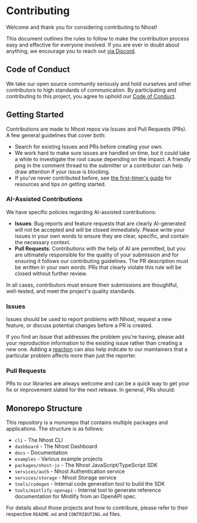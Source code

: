 # Contributing

Welcome and thank you for considering contributing to Nhost!

This document outlines the rules to follow to make the contribution process easy and effective for everyone involved. If you are ever in doubt about anything, we encourage you to reach out [via Discord](https://discord.com/invite/9V7Qb2U).

## Code of Conduct

We take our open source community seriously and hold ourselves and other contributors to high standards of communication. By participating and contributing to this project, you agree to uphold our [Code of Conduct](https://github.com/nhost/nhost/blob/main/CODE_OF_CONDUCT.md).

## Getting Started

Contributions are made to Nhost repos via Issues and Pull Requests (PRs). A few general guidelines that cover both:

- Search for existing Issues and PRs before creating your own.
- We work hard to make sure issues are handled on time, but it could take a while to investigate the root cause depending on the impact. A friendly ping in the comment thread to the submitter or a contributor can help draw attention if your issue is blocking.
- If you've never contributed before, see [the first-timer's guide](https://github.com/firstcontributions/first-contributions) for resources and tips on getting started.

### AI-Assisted Contributions

We have specific policies regarding AI-assisted contributions:

- **Issues**: Bug reports and feature requests that are clearly AI-generated will not be accepted and will be closed immediately. Please write your issues in your own words to ensure they are clear, specific, and contain the necessary context.
- **Pull Requests**: Contributions with the help of AI are permitted, but you are ultimately responsible for the quality of your submission and for ensuring it follows our contributing guidelines. The PR description must be written in your own words. PRs that clearly violate this rule will be closed without further review.

In all cases, contributors must ensure their submissions are thoughtful, well-tested, and meet the project's quality standards.

### Issues

Issues should be used to report problems with Nhost, request a new feature, or discuss potential changes before a PR is created.

If you find an Issue that addresses the problem you're having, please add your reproduction information to the existing issue rather than creating a new one. Adding a [reaction](https://github.blog/2016-03-10-add-reactions-to-pull-requests-issues-and-comments/) can also help indicate to our maintainers that a particular problem affects more than just the reporter.

### Pull Requests

PRs to our libraries are always welcome and can be a quick way to get your fix or improvement slated for the next release. In general, PRs should:

## Monorepo Structure

This repository is a monorepo that contains multiple packages and applications. The structure is as follows:

- `cli` - The Nhost CLI
- `dashboard` - The Nhost Dashboard
- `docs` - Documentation
- `examples` - Various example projects
- `packages/nhost-js` - The Nhost JavaScript/TypeScript SDK
- `services/auth` - Nhost Authentication service
- `services/storage` - Nhost Storage service
- `tools/codegen` - Internal code generation tool to build the SDK
- `tools/mintlify-openapi` - Internal tool to generate reference documentation for Mintlify from an OpenAPI spec.

For details about those projects and how to contribure, please refer to their respective `README.md` and `CONTRIBUTING.md` files.
